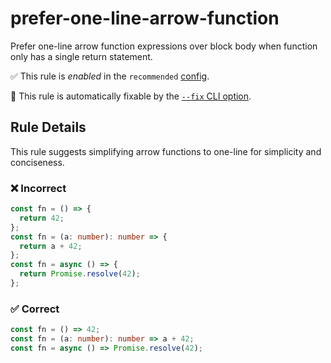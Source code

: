 # prefer-one-line-arrow-function

Prefer one-line arrow function expressions over block body when function only has a single return statement.

✅ This rule is _enabled_ in the `recommended` [config](https://github.com/ximagine-ai/eslint-plugin#configs).

🔧 This rule is automatically fixable by the [`--fix` CLI option](https://eslint.org/docs/latest/user-guide/command-line-interface#--fix).

<!-- end auto-generated rule header -->
<!-- Do not manually modify this header. Run: `pnpm run gen:docs` -->

## Rule Details

This rule suggests simplifying arrow functions to one-line for simplicity and conciseness.

### ❌ Incorrect

```ts
const fn = () => {
  return 42;
};
const fn = (a: number): number => {
  return a + 42;
};
const fn = async () => {
  return Promise.resolve(42);
};
```

### ✅ Correct

```ts
const fn = () => 42;
const fn = (a: number): number => a + 42;
const fn = async () => Promise.resolve(42);
```
